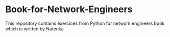 # Book-for-Network-Engineers
This repository contains exercices from Python for network engineers book which is written by Natenka
